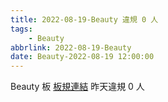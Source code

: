 ```yaml
---
title: 2022-08-19-Beauty 違規 0 人
tags:
    - Beauty
abbrlink: 2022-08-19-Beauty
date: Beauty-2022-08-19 12:00:00
---
```

Beauty 板 [板規連結](https://www.ptt.cc/bbs/Beauty/M.1630069980.A.84B.html)
昨天違規 0 人
